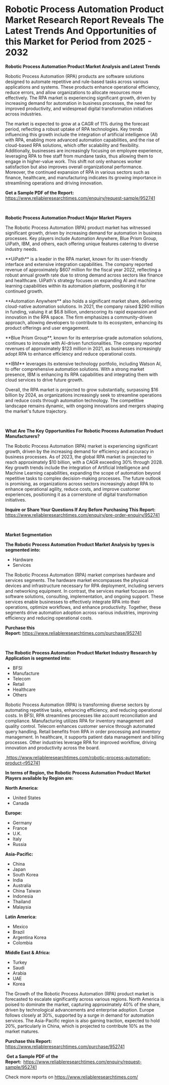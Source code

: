 <p><h1>Robotic Process Automation Product Market Research Report Reveals The Latest Trends And Opportunities of this Market for Period from 2025 - 2032</h1></p><p><strong>Robotic Process Automation Product Market Analysis and Latest Trends</strong></p>
<p><p>Robotic Process Automation (RPA) products are software solutions designed to automate repetitive and rule-based tasks across various applications and systems. These products enhance operational efficiency, reduce errors, and allow organizations to allocate resources more effectively. The RPA market is experiencing significant growth, driven by increasing demand for automation in business processes, the need for improved productivity, and widespread digital transformation initiatives across industries.</p><p>The market is expected to grow at a CAGR of 11% during the forecast period, reflecting a robust uptake of RPA technologies. Key trends influencing this growth include the integration of artificial intelligence (AI) with RPA, enabling more advanced automation capabilities, and the rise of cloud-based RPA solutions, which offer scalability and flexibility. Additionally, businesses are increasingly focusing on employee experience, leveraging RPA to free staff from mundane tasks, thus allowing them to engage in higher-value work. This shift not only enhances worker satisfaction but also improves overall organizational performance. Moreover, the continued expansion of RPA in various sectors such as finance, healthcare, and manufacturing indicates its growing importance in streamlining operations and driving innovation.</p></p>
<p><strong>Get a Sample PDF of the Report:&nbsp;</strong> <a href="https://www.reliableresearchtimes.com/enquiry/request-sample/952741?utm_campaign=2201&utm_medium=2&utm_source=Github&utm_content=ia&utm_term=06032025&utm_id=robotic-process-automation-product">https://www.reliableresearchtimes.com/enquiry/request-sample/952741</a></p>
<p>&nbsp;</p>
<p><strong>Robotic Process Automation Product Major Market Players</strong></p>
<p><p>The Robotic Process Automation (RPA) product market has witnessed significant growth, driven by increasing demand for automation in business processes. Key players include Automation Anywhere, Blue Prism Group, UiPath, IBM, and others, each offering unique features catering to diverse industry needs.</p><p>**UiPath** is a leader in the RPA market, known for its user-friendly interface and extensive integration capabilities. The company reported revenue of approximately $607 million for the fiscal year 2022, reflecting a robust annual growth rate due to strong demand across sectors like finance and healthcare. UiPath's strategy focuses on expanding AI and machine learning capabilities within its automation platform, positioning it for continued growth.</p><p>**Automation Anywhere** also holds a significant market share, delivering cloud-native automation solutions. In 2021, the company raised $290 million in funding, valuing it at $6.8 billion, underscoring its rapid expansion and innovation in the RPA space. The firm emphasizes a community-driven approach, allowing developers to contribute to its ecosystem, enhancing its product offerings and user engagement.</p><p>**Blue Prism Group**, known for its enterprise-grade automation solutions, continues to innovate with AI-driven functionalities. The company reported revenues of approximately $123 million in 2021, as businesses increasingly adopt RPA to enhance efficiency and reduce operational costs.</p><p>**IBM** leverages its extensive technology portfolio, including Watson AI, to offer comprehensive automation solutions. With a strong market presence, IBM is enhancing its RPA capabilities and integrating them with cloud services to drive future growth.</p><p>Overall, the RPA market is projected to grow substantially, surpassing $16 billion by 2024, as organizations increasingly seek to streamline operations and reduce costs through automation technology. The competitive landscape remains dynamic, with ongoing innovations and mergers shaping the market's future trajectory.</p></p>
<p>&nbsp;</p>
<p><strong>What Are The Key Opportunities For Robotic Process Automation Product Manufacturers?</strong></p>
<p><p>The Robotic Process Automation (RPA) market is experiencing significant growth, driven by the increasing demand for efficiency and accuracy in business processes. As of 2023, the global RPA market is projected to reach approximately $10 billion, with a CAGR exceeding 30% through 2028. Key growth trends include the integration of Artificial Intelligence and Machine Learning capabilities, expanding the scope of automation beyond repetitive tasks to complex decision-making processes. The future outlook is promising, as organizations across sectors increasingly adopt RPA to enhance operational agility, reduce costs, and improve customer experiences, positioning it as a cornerstone of digital transformation initiatives.</p></p>
<p><strong>Inquire or Share Your Questions If Any Before Purchasing This Report:</strong> <a href="https://www.reliableresearchtimes.com/enquiry/pre-order-enquiry/952741?utm_campaign=2201&utm_medium=2&utm_source=Github&utm_content=ia&utm_term=06032025&utm_id=robotic-process-automation-product">https://www.reliableresearchtimes.com/enquiry/pre-order-enquiry/952741</a></p>
<p>&nbsp;</p>
<p><strong>Market Segmentation</strong></p>
<p><strong>The Robotic Process Automation Product Market Analysis by types is segmented into:</strong></p>
<p><ul><li>Hardware</li><li>Services</li></ul></p>
<p><p>The Robotic Process Automation (RPA) market comprises hardware and services segments. The hardware market encompasses the physical devices and infrastructure necessary for RPA deployment, including servers and networking equipment. In contrast, the services market focuses on software solutions, consulting, implementation, and ongoing support. These services enable businesses to effectively integrate RPA into their operations, optimize workflows, and enhance productivity. Together, these segments drive automation adoption across various industries, improving efficiency and reducing operational costs.</p></p>
<p><strong>Purchase this Report:&nbsp;</strong><a href="https://www.reliableresearchtimes.com/purchase/952741?utm_campaign=2201&utm_medium=2&utm_source=Github&utm_content=ia&utm_term=06032025&utm_id=robotic-process-automation-product">https://www.reliableresearchtimes.com/purchase/952741</a></p>
<p>&nbsp;</p>
<p><strong>The Robotic Process Automation Product Market Industry Research by Application is segmented into:</strong></p>
<p><ul><li>BFSI</li><li>Manufacture</li><li>Telecom</li><li>Retail</li><li>Healthcare</li><li>Others</li></ul></p>
<p><p>Robotic Process Automation (RPA) is transforming diverse sectors by automating repetitive tasks, enhancing efficiency, and reducing operational costs. In BFSI, RPA streamlines processes like account reconciliation and compliance. Manufacturing utilizes RPA for inventory management and quality control. Telecom enhances customer service through automated query handling. Retail benefits from RPA in order processing and inventory management. In healthcare, it supports patient data management and billing processes. Other industries leverage RPA for improved workflow, driving innovation and productivity across the board.</p></p>
<p><a href="https://www.reliableresearchtimes.com/robotic-process-automation-product-r952741?utm_campaign=2201&utm_medium=2&utm_source=Github&utm_content=ia&utm_term=06032025&utm_id=robotic-process-automation-product">&nbsp;https://www.reliableresearchtimes.com/robotic-process-automation-product-r952741</a></p>
<p><strong>In terms of Region, the Robotic Process Automation Product Market Players available by Region are:</strong></p>
<p>
    <p> <strong> North America: </strong>
        <ul>
            <li>United States</li>
            <li>Canada</li>
        </ul>
        </p> 
    <p> <strong> Europe: </strong>
        <ul>
            <li>Germany</li>
            <li>France</li>
            <li>U.K.</li>
            <li>Italy</li>
            <li>Russia</li>
        </ul>
        </p> 
    <p> <strong> Asia-Pacific: </strong>
        <ul>
            <li>China</li>
            <li>Japan</li>
            <li>South Korea</li>
            <li>India</li>
            <li>Australia</li>
            <li>China Taiwan</li>
            <li>Indonesia</li>
            <li>Thailand</li>
            <li>Malaysia</li>
        </ul>
        </p> 
    <p> <strong> Latin America: </strong>
        <ul>
            <li>Mexico</li>
            <li>Brazil</li>
            <li>Argentina Korea</li>
            <li>Colombia</li>
        </ul>
        </p> 
    <p> <strong> Middle East & Africa: </strong>
        <ul>
            <li>Turkey</li>
            <li>Saudi</li>
            <li>Arabia</li>
            <li>UAE</li>
            <li>Korea</li>
        </ul>
    </p>
    </p>
<p><p>The Growth of the Robotic Process Automation (RPA) product market is forecasted to escalate significantly across various regions. North America is poised to dominate the market, capturing approximately 40% of the share, driven by technological advancements and enterprise adoption. Europe follows closely at 30%, supported by a surge in demand for automation services. The Asia-Pacific region is also gaining traction, expected to hold 20%, particularly in China, which is projected to contribute 10% as the market matures.</p></p>
<p><strong>Purchase this Report: </strong><a href="https://www.reliableresearchtimes.com/purchase/952741?utm_campaign=2201&utm_medium=2&utm_source=Github&utm_content=ia&utm_term=06032025&utm_id=robotic-process-automation-product">https://www.reliableresearchtimes.com/purchase/952741</a></p>
<p>&nbsp;<strong>Get a Sample PDF of the Report:&nbsp;&nbsp;</strong><a href="https://www.reliableresearchtimes.com/enquiry/request-sample/952741?utm_campaign=2201&utm_medium=2&utm_source=Github&utm_content=ia&utm_term=06032025&utm_id=robotic-process-automation-product">https://www.reliableresearchtimes.com/enquiry/request-sample/952741</a></p>
<p><strong></strong></p>
<p>Check more reports on <a href="https://www.reliableresearchtimes.com/?utm_campaign=2201&utm_medium=2&utm_source=Github&utm_content=ia&utm_term=06032025&utm_id=robotic-process-automation-product">https://www.reliableresearchtimes.com/</a></p>